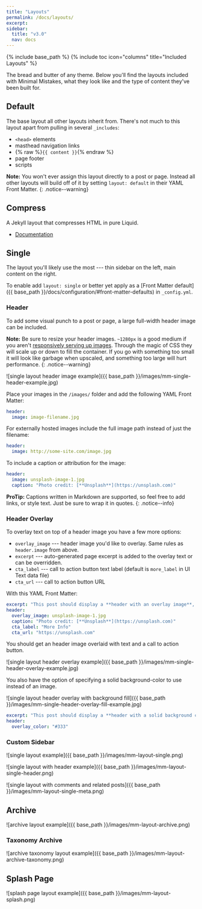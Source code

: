 ```yaml
---
title: "Layouts"
permalink: /docs/layouts/
excerpt:
sidebar:
  title: "v3.0"
  nav: docs
---
```


{% include base_path %}
{% include toc icon="columns" title="Included Layouts" %}

The bread and butter of any theme. Below you'll find the layouts included with Minimal Mistakes, what they look like and the type of content they've been built for.

## Default

The base layout all other layouts inherit from. There's not much to this layout apart from pulling in several `_includes`:

* `<head>` elements
* masthead navigation links
* {% raw %}`{{ content }}`{% endraw %}
* page footer
* scripts

**Note:** You won't ever assign this layout directly to a post or page. Instead all other layouts will build off of it by setting `layout: default` in their YAML Front Matter.
{: .notice--warning}

## Compress

A Jekyll layout that compresses HTML in pure Liquid.

* [Documentation](http://jch.penibelst.de/)

## Single

The layout you'll likely use the most --- thin sidebar on the left, main content on the right.

To enable add `layout: single` or better yet apply as a [Front Matter default]({{ base_path }}/docs/configuration/#front-matter-defaults) in `_config.yml`.

### Header

To add some visual punch to a post or page, a large full-width header image can be included.

**Note:** Be sure to resize your header images. `~1280px` is a good medium if you aren't [responsively serving up images](http://alistapart.com/article/responsive-images-in-practice). Through the magic of CSS they will scale up or down to fill the container. If you go with something too small it will look like garbage when upscaled, and something too large will hurt performance.
{: .notice--warning}

![single layout header image example]({{ base_path }}/images/mm-single-header-example.jpg)

Place your images in the `/images/` folder and add the following YAML Front Matter:

```yaml
header:
  image: image-filename.jpg
```

For externally hosted images include the full image path instead of just the filename:

```yaml
header:
  image: http://some-site.com/image.jpg
```

To include a caption or attribution for the image:

```yaml
header:
  image: unsplash-image-1.jpg
  caption: "Photo credit: [**Unsplash**](https://unsplash.com)"
```

**ProTip:** Captions written in Markdown are supported, so feel free to add links, or style text. Just be sure to wrap it in quotes.
{: .notice--info}

### Header Overlay

To overlay text on top of a header image you have a few more options:

* `overlay_image` --- header image you'd like to overlay. Same rules as `header.image` from above.
* `excerpt` --- auto-generated page excerpt is added to the overlay text or can be overridden.
* `cta_label` --- call to action button text label (default is `more_label` in UI Text data file)
* `cta_url` --- call to action button URL

With this YAML Front Matter:

```yaml
excerpt: "This post should display a **header with an overlay image**, if the theme supports it."
header:
  overlay_image: unsplash-image-1.jpg
  caption: "Photo credit: [**Unsplash**](https://unsplash.com)"
  cta_label: "More Info"
  cta_url: "https://unsplash.com"
```

You should get an header image overlaid with text and a call to action button.

![single layout header overlay example]({{ base_path }}/images/mm-single-header-overlay-example.jpg)

You also have the option of specifying a solid background-color to use instead of an image.

![single layout header overlay with background fill]({{ base_path }}/images/mm-single-header-overlay-fill-example.jpg)

```yaml
excerpt: "This post should display a **header with a solid background color**, if the theme supports it."
header:
  overlay_color: "#333"
```

### Custom Sidebar

![single layout example]({{ base_path }}/images/mm-layout-single.png)

![single layout with header example]({{ base_path }}/images/mm-layout-single-header.png)

![single layout with comments and related posts]({{ base_path }}/images/mm-layout-single-meta.png)

## Archive

![archive layout example]({{ base_path }}/images/mm-layout-archive.png)

### Taxonomy Archive

![archive taxonomy layout example]({{ base_path }}/images/mm-layout-archive-taxonomy.png)

## Splash Page

![splash page layout example]({{ base_path }}/images/mm-layout-splash.png)